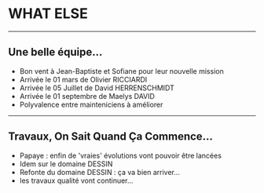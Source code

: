 # WHAT ELSE

---

## Une belle équipe...

- Bon vent à Jean-Baptiste et Sofiane pour leur nouvelle mission
- Arrivée le 01 mars de Olivier RICCIARDI
- Arrivée le 05 Juillet de David HERRENSCHMIDT
- Arrivée le 01 septembre de Maelys DAVID
- Polyvalence entre mainteniciens à améliorer


---

## Travaux, On Sait Quand Ça Commence...

- Papaye : enfin de 'vraies' évolutions vont pouvoir être lancées
- Idem sur le domaine DESSIN 
- Refonte du domaine DESSIN : ça va bien arriver...
- les travaux qualité vont continuer...


